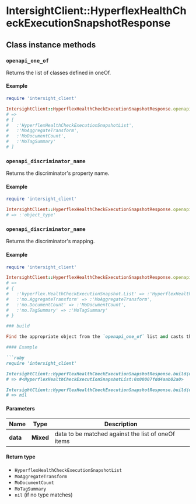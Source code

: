 # IntersightClient::HyperflexHealthCheckExecutionSnapshotResponse

## Class instance methods

### `openapi_one_of`

Returns the list of classes defined in oneOf.

#### Example

```ruby
require 'intersight_client'

IntersightClient::HyperflexHealthCheckExecutionSnapshotResponse.openapi_one_of
# =>
# [
#   :'HyperflexHealthCheckExecutionSnapshotList',
#   :'MoAggregateTransform',
#   :'MoDocumentCount',
#   :'MoTagSummary'
# ]
```

### `openapi_discriminator_name`

Returns the discriminator's property name.

#### Example

```ruby
require 'intersight_client'

IntersightClient::HyperflexHealthCheckExecutionSnapshotResponse.openapi_discriminator_name
# => :'object_type'
```

### `openapi_discriminator_name`

Returns the discriminator's mapping.

#### Example

```ruby
require 'intersight_client'

IntersightClient::HyperflexHealthCheckExecutionSnapshotResponse.openapi_discriminator_mapping
# =>
# {
#   :'hyperflex.HealthCheckExecutionSnapshot.List' => :'HyperflexHealthCheckExecutionSnapshotList',
#   :'mo.AggregateTransform' => :'MoAggregateTransform',
#   :'mo.DocumentCount' => :'MoDocumentCount',
#   :'mo.TagSummary' => :'MoTagSummary'
# }

### build

Find the appropriate object from the `openapi_one_of` list and casts the data into it.

#### Example

```ruby
require 'intersight_client'

IntersightClient::HyperflexHealthCheckExecutionSnapshotResponse.build(data)
# => #<HyperflexHealthCheckExecutionSnapshotList:0x00007fdd4aab02a0>

IntersightClient::HyperflexHealthCheckExecutionSnapshotResponse.build(data_that_doesnt_match)
# => nil
```

#### Parameters

| Name | Type | Description |
| ---- | ---- | ----------- |
| **data** | **Mixed** | data to be matched against the list of oneOf items |

#### Return type

- `HyperflexHealthCheckExecutionSnapshotList`
- `MoAggregateTransform`
- `MoDocumentCount`
- `MoTagSummary`
- `nil` (if no type matches)

